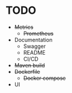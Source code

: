 # TODO
* ~~Metrics~~
  * ~~Prometheus~~  
* Documentation
  * Swagger
  * README
  * CI/CD
* ~~Maven build~~
* ~~Dockerfile~~
  * ~~Docker compose~~
* UI